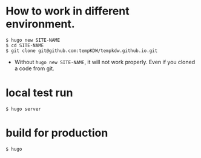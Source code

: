 # How to work in different environment.
```
$ hugo new SITE-NAME
$ cd SITE-NAME
$ git clone git@github.com:tempKDW/tempkdw.github.io.git
```

* Without `hugo new SITE-NAME`, it will not work properly. Even if you cloned a code from git.

# local test run
```
$ hugo server
```

# build for production
```
$ hugo
```
